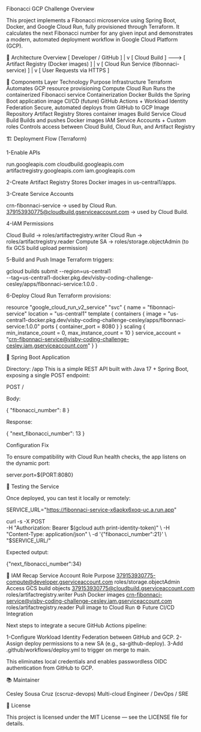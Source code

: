 Fibonacci GCP Challenge
Overview

This project implements a Fibonacci microservice using Spring Boot, Docker, and Google Cloud Run, fully provisioned through Terraform.
It calculates the next Fibonacci number for any given input and demonstrates a modern, automated deployment workflow in Google Cloud Platform (GCP).

🧩 Architecture Overview
[ Developer / GitHub ] 
          |
          v
[ Cloud Build ] ---> [ Artifact Registry (Docker images) ]
          |
          v
[ Cloud Run Service (fibonnaci-service) ]
          |
          v
      [ User Requests via HTTPS ]

🚀 Components
Layer	              Technology	                                       Purpose
Infrastructure	      Terraform	                                           Automates GCP resource provisioning
Compute	              Cloud Run	                                           Runs the containerized Fibonacci service
Containerization	  Docker	                                           Builds the Spring Boot application image
CI/CD (future)	      GitHub Actions + Workload Identity Federation	       Secure, automated deploys from GitHub to GCP
Image Repository	  Artifact Registry	                                   Stores container images
Build Service	      Cloud Build	                                       Builds and pushes Docker images
IAM	                  Service Accounts + Custom roles	                   Controls access between Cloud Build, Cloud Run, and Artifact Registry

🏗️ Deployment Flow (Terraform)

1-Enable APIs

run.googleapis.com
cloudbuild.googleapis.com
artifactregistry.googleapis.com
iam.googleapis.com


2-Create Artifact Registry
Stores Docker images in us-central1/apps.

3-Create Service Accounts

crn-fibonnaci-service → used by Cloud Run.
379153930775@cloudbuild.gserviceaccount.com → used by Cloud Build.

4-IAM Permissions

Cloud Build → roles/artifactregistry.writer
Cloud Run → roles/artifactregistry.reader
Compute SA → roles/storage.objectAdmin (to fix GCS build upload permission)

5-Build and Push Image
Terraform triggers:

gcloud builds submit --region=us-central1 \
  --tag=us-central1-docker.pkg.dev/visby-coding-challenge-cesley/apps/fibonnaci-service:1.0.0 .


6-Deploy Cloud Run
Terraform provisions:

resource "google_cloud_run_v2_service" "svc" {
  name     = "fibonnaci-service"
  location = "us-central1"
  template {
    containers {
      image = "us-central1-docker.pkg.dev/visby-coding-challenge-cesley/apps/fibonnaci-service:1.0.0"
      ports { container_port = 8080 }
    }
    scaling { min_instance_count = 0, max_instance_count = 10 }
    service_account = "crn-fibonnaci-service@visby-coding-challenge-cesley.iam.gserviceaccount.com"
  }
}

🧮 Spring Boot Application

Directory: /app
This is a simple REST API built with Java 17 + Spring Boot, exposing a single POST endpoint:

POST /

Body:

{
  "fibonacci_number": 8
}


Response:

{
  "next_fibonacci_number": 13
}

Configuration Fix

To ensure compatibility with Cloud Run health checks, the app listens on the dynamic port:

server.port=${PORT:8080}

🧰 Testing the Service

Once deployed, you can test it locally or remotely:

SERVICE_URL="https://fibonnaci-service-x6aokx6xoq-uc.a.run.app"

curl -s -X POST \
  -H "Authorization: Bearer $(gcloud auth print-identity-token)" \
  -H "Content-Type: application/json" \
  -d '{"fibonacci_number":21}' \
  "$SERVICE_URL/"


Expected output:

{"next_fibonacci_number":34}

🔐 IAM Recap
Service Account	                                                            Role	                        Purpose
379153930775-compute@developer.gserviceaccount.com	                        roles/storage.objectAdmin	    Access GCS build objects
379153930775@cloudbuild.gserviceaccount.com	                                roles/artifactregistry.writer	Push Docker images
crn-fibonnaci-service@visby-coding-challenge-cesley.iam.gserviceaccount.com	roles/artifactregistry.reader	Pull image to Cloud Run
⚙️ Future CI/CD Integration

Next steps to integrate a secure GitHub Actions pipeline:

1-Configure Workload Identity Federation between GitHub and GCP.
2-Assign deploy permissions to a new SA (e.g., sa-github-deploy).
3-Add .github/workflows/deploy.yml to trigger on merge to main.

This eliminates local credentials and enables passwordless OIDC authentication from GitHub to GCP.

📚 Maintainer

Cesley Sousa Cruz (cscruz-devops)
Multi-cloud Engineer / DevOps / SRE


🪪 License

This project is licensed under the MIT License — see the LICENSE file for details.